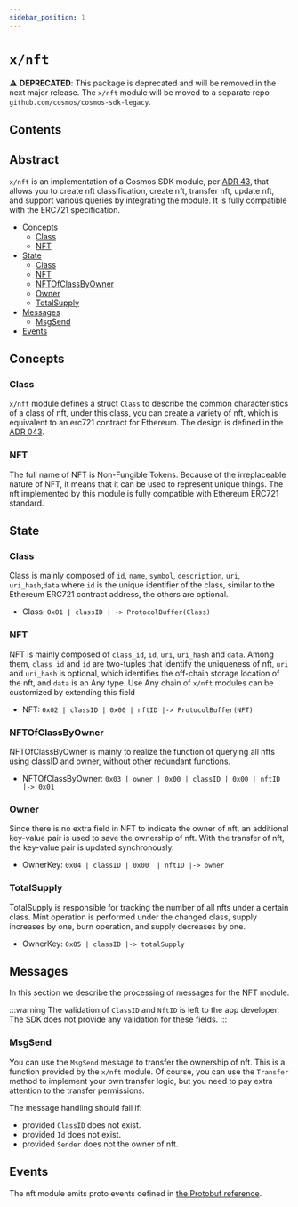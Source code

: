 ```yaml
---
sidebar_position: 1
---
```


# `x/nft`

⚠️ **DEPRECATED**: This package is deprecated and will be removed in the next major release.  The `x/nft` module will be moved to a separate repo `github.com/cosmos/cosmos-sdk-legacy`.

## Contents

## Abstract

`x/nft` is an implementation of a Cosmos SDK module, per [ADR 43](https://github.com/cosmos/cosmos-sdk/blob/main/docs/architecture/adr-043-nft-module.md), that allows you to create nft classification, create nft, transfer nft, update nft, and support various queries by integrating the module. It is fully compatible with the ERC721 specification.

* [Concepts](#concepts)
    * [Class](#class)
    * [NFT](#nft)
* [State](#state)
    * [Class](#class-1)
    * [NFT](#nft-1)
    * [NFTOfClassByOwner](#nftofclassbyowner)
    * [Owner](#owner)
    * [TotalSupply](#totalsupply)
* [Messages](#messages)
    * [MsgSend](#msgsend)
* [Events](#events)

## Concepts

### Class

`x/nft` module defines a struct `Class` to describe the common characteristics of a class of nft, under this class, you can create a variety of nft, which is equivalent to an erc721 contract for Ethereum. The design is defined in the [ADR 043](https://github.com/cosmos/cosmos-sdk/blob/main/docs/architecture/adr-043-nft-module.md).

### NFT

The full name of NFT is Non-Fungible Tokens. Because of the irreplaceable nature of NFT, it means that it can be used to represent unique things. The nft implemented by this module is fully compatible with Ethereum ERC721 standard.

## State

### Class

Class is mainly composed of `id`, `name`, `symbol`, `description`, `uri`, `uri_hash`,`data` where `id` is the unique identifier of the class, similar to the Ethereum ERC721 contract address, the others are optional.

* Class: `0x01 | classID | -> ProtocolBuffer(Class)`

### NFT

NFT is mainly composed of `class_id`, `id`, `uri`, `uri_hash` and `data`. Among them, `class_id` and `id` are two-tuples that identify the uniqueness of nft, `uri` and `uri_hash` is optional, which identifies the off-chain storage location of the nft, and `data` is an Any type. Use Any chain of `x/nft` modules can be customized by extending this field

* NFT: `0x02 | classID | 0x00 | nftID |-> ProtocolBuffer(NFT)`

### NFTOfClassByOwner

NFTOfClassByOwner is mainly to realize the function of querying all nfts using classID and owner, without other redundant functions.

* NFTOfClassByOwner: `0x03 | owner | 0x00 | classID | 0x00 | nftID |-> 0x01`

### Owner

Since there is no extra field in NFT to indicate the owner of nft, an additional key-value pair is used to save the ownership of nft. With the transfer of nft, the key-value pair is updated synchronously.

* OwnerKey: `0x04 | classID | 0x00  | nftID |-> owner`

### TotalSupply

TotalSupply is responsible for tracking the number of all nfts under a certain class. Mint operation is performed under the changed class, supply increases by one, burn operation, and supply decreases by one.

* OwnerKey: `0x05 | classID |-> totalSupply`

## Messages

In this section we describe the processing of messages for the NFT module.

:::warning
The validation of `ClassID` and `NftID` is left to the app developer.  
The SDK does not provide any validation for these fields.
:::

### MsgSend

You can use the `MsgSend` message to transfer the ownership of nft. This is a function provided by the `x/nft` module. Of course, you can use the `Transfer` method to implement your own transfer logic, but you need to pay extra attention to the transfer permissions.

The message handling should fail if:

* provided `ClassID` does not exist.
* provided `Id` does not exist.
* provided `Sender` does not the owner of nft.

## Events

The nft module emits proto events defined in [the Protobuf reference](https://buf.build/cosmos/cosmos-sdk/docs/main:cosmos.nft.v1beta1).
